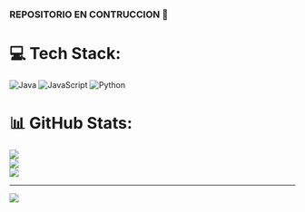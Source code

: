 ### REPOSITORIO EN CONTRUCCION 👋

# 💻 Tech Stack:
![Java](https://img.shields.io/badge/java-%23ED8B00.svg?style=for-the-badge&logo=java&logoColor=white) ![JavaScript](https://img.shields.io/badge/javascript-%23323330.svg?style=for-the-badge&logo=javascript&logoColor=%23F7DF1E) ![Python](https://img.shields.io/badge/python-3670A0?style=for-the-badge&logo=python&logoColor=ffdd54)
# 📊 GitHub Stats:
![](https://github-readme-stats.vercel.app/api?username=juanfer217&theme=dark&hide_border=false&include_all_commits=false&count_private=false)<br/>
![](https://github-readme-streak-stats.herokuapp.com/?user=juanfer217&theme=dark&hide_border=false)<br/>
![](https://github-readme-stats.vercel.app/api/top-langs/?username=juanfer217&theme=dark&hide_border=false&include_all_commits=false&count_private=false&layout=compact)

---
[![](https://visitcount.itsvg.in/api?id=juanfer217&icon=0&color=0)](https://visitcount.itsvg.in)

<!-- Proudly created with GPRM ( https://gprm.itsvg.in ) -->
